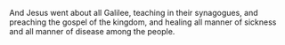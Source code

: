 And Jesus went about all Galilee, teaching in their synagogues, and preaching the gospel of the kingdom, and healing all manner of sickness and all manner of disease among the people.
